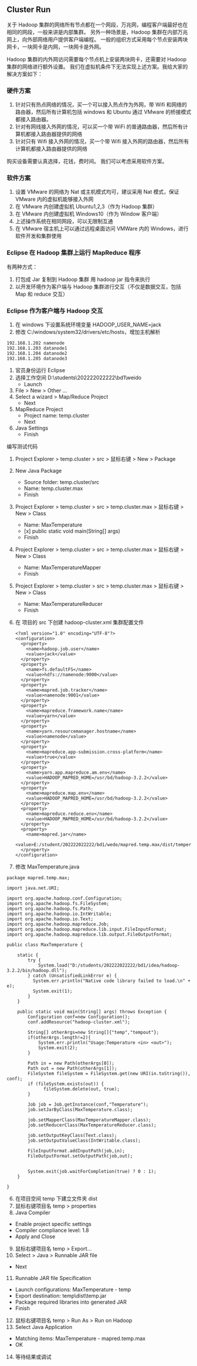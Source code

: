 
## Cluster Run

关于 Hadoop 集群的网络所有节点都在一个网段，万兆网，编程客户端最好也在相同的网段，一般来讲是内部集群。
另外一种场景是，Hadoop 集群在内部万兆网上，向外部网络用户提供客户端编程。
一般的组织方式采用每个节点安装两块网卡，一块网卡是内网，一块网卡是外网。

Hadoop 集群的内外网访问需要每个节点机上安装两块网卡，还需要对 Hadoop 集群的网络进行额外设置。
我们在虚拟机条件下无法实现上述方案。我给大家的解决方案如下：

### 硬件方案

1. 针对只有热点网络的情况，买一个可以接入热点作为外网，带 Wifi 和网络的路由器，然后所有计算机包括 windows 和 Ubuntu 通过 VMware 的桥接模式都接入路由器。
2. 针对有网线接入外网的情况，可以买一个带 WiFi 的普通路由器，然后所有计算机都接入路由器提供的网络
3. 针对只有 Wifi 接入外网的情况，买一个带 Wifi 接入外网的路由器，然后所有计算机都接入路由器提供的网络

购买设备需要认真选择，花钱，费时间。
我们可以考虑采用软件方案。

### 软件方案

1. 设置 VMware 的网络为 Nat 或主机模式均可，建议采用 Nat 模式，保证 VMware 内的虚拟机能够接入外网
2. 在 VMware 内创建虚拟机 Ubuntu1,2,3（作为 Hadoop 集群）
3. 在 VMware 内创建虚拟机 Windows10（作为 Window 客户端）
4. 上述操作系统在相同网段，可以无限制互通
5. 在 VMware 宿主机上可以通过远程桌面访问 VMWare 内的 Windows，进行软件开发和集群使用

### Eclipse 在 Hadoop 集群上运行 MapReduce 程序

有两种方式：

1. 打包成 Jar 复制到 Hadoop 集群 用 hadoop jar 指令来执行
2. 以开发环境作为客户端与 Hadoop 集群进行交互（不仅是数据交互，包括 Map 和 reduce 交互）

### Eclipse 作为客户端与 Hadoop 交互

1. 在 windows 下设置系统环境变量 HADOOP_USER_NAME=jack
2. 修改 C:/windows/system32/drivers/etc/hosts，增加主机解析
  ```
  192.168.1.202 namenode
  192.168.1.203 datanode1
  192.168.1.204 datanode2
  192.168.1.205 datanode3
  ```
1. 官员身份运行 Eclipse
2. 选择工作空间 D:\students\202222022222\bd1\weido
    - Launch
3. File > New > Other ...
4. Select a wizard > Map/Reduce Project
    - Next
5. MapReduce Project
    - Project name: temp.cluster
    - Next
6. Java Settings
    - Finish

编写测试代码

1. Project Explorer > temp.cluster > src > 鼠标右键 > New > Package
2. New Java Package
    - Source folder: temp.cluster/src
    - Name: temp.cluster.max
    - Finish
3. Project Explorer > temp.cluster > src > temp.cluster.max > 鼠标右键 > New > Class
    - Name: MaxTemperature
    - \[x] public static void main(String[] args)
    - Finish
4. Project Explorer > temp.cluster > src > temp.cluster.max > 鼠标右键 > New > Class
    - Name: MaxTemperatureMapper
    - Finish
5. Project Explorer > temp.cluster > src > temp.cluster.max > 鼠标右键 > New > Class
    - Name: MaxTemperatureReducer
    - Finish

4. 在 项目的 src 下创建 hadoop-cluster.xml 集群配置文件
    ```
    <?xml version="1.0" encoding="UTF-8"?>
    <configuration>
      <property>
        <name>hadoop.job.user</name>
        <value>jack</value>
      </property>
      <property>
        <name>fs.defaultFS</name>
        <value>hdfs://namenode:9000</value>
      </property>
      <property>
        <name>mapred.job.tracker</name>
        <value>namenode:9001</value>
      </property>
      <property>
        <name>mapreduce.framework.name</name>
        <value>yarn</value>
      </property>
      <property>
        <name>yarn.resourcemanager.hostname</name>
        <value>namenode</value>
      </property>  
      <property>
        <name>mapreduce.app-submission.cross-platform</name>
        <value>true</value>
      </property> 
      <property>
        <name>yarn.app.mapreduce.am.env</name>
        <value>HADOOP_MAPRED_HOME=/usr/bd/hadoop-3.2.2</value>
      </property>
      <property>
        <name>mapreduce.map.env</name>
        <value>HADOOP_MAPRED_HOME=/usr/bd/hadoop-3.2.2</value>
      </property>
      <property>
        <name>mapreduce.reduce.env</name>
        <value>HADOOP_MAPRED_HOME=/usr/bd/hadoop-3.2.2</value>
      </property>
      <property>
        <name>mapred.jar</name>
        <value>E:/student/202222022222/bd1/wedo/mapred.temp.max/dist/temperature.jar</value>
      </property>
    </configuration>

    ```
5. 修改 MaxTemperature.java
```
package mapred.temp.max;

import java.net.URI;

import org.apache.hadoop.conf.Configuration;
import org.apache.hadoop.fs.FileSystem;
import org.apache.hadoop.fs.Path;
import org.apache.hadoop.io.IntWritable;
import org.apache.hadoop.io.Text;
import org.apache.hadoop.mapreduce.Job;
import org.apache.hadoop.mapreduce.lib.input.FileInputFormat;
import org.apache.hadoop.mapreduce.lib.output.FileOutputFormat;

public class MaxTemperature {
	
    static {
        try {
            System.load("D:/students/202222022222/bd1/idea/hadoop-3.2.2/bin/hadoop.dll");
        } catch (UnsatisfiedLinkError e) {
          System.err.println("Native code library failed to load.\n" + e);
          System.exit(1);
        }
    }
	
    public static void main(String[] args) throws Exception {
        Configuration conf=new Configuration();
        conf.addResource("hadoop-cluster.xml");

        String[] otherArgs=new String[]{"temp","tempout"};
        if(otherArgs.length!=2){
            System.err.println("Usage:Temperature <in> <out>");
            System.exit(2);
        }

        Path in = new Path(otherArgs[0]);
        Path out = new Path(otherArgs[1]);
        FileSystem fileSystem = FileSystem.get(new URI(in.toString()), conf);
        if (fileSystem.exists(out)) {
              fileSystem.delete(out, true);
        }

        Job job = Job.getInstance(conf,"Temperature");
        job.setJarByClass(MaxTemperature.class);

        job.setMapperClass(MaxTemperatureMapper.class);
        job.setReducerClass(MaxTemperatureReducer.class);

        job.setOutputKeyClass(Text.class);
        job.setOutputValueClass(IntWritable.class);

        FileInputFormat.addInputPath(job,in);
        FileOutputFormat.setOutputPath(job,out);

    
        System.exit(job.waitForCompletion(true) ? 0 : 1);
    }

}

```
6. 在项目空间 temp 下建立文件夹 dist
7. 鼠标右键项目名 temp > properties
8. Java Compiler
  - Enable project specific settings
  - Compiler compliance level: 1.8
  - Apply and Close
9. 鼠标右键项目名 temp > Export...
10. Select > Java > Runnable JAR file
  - Next
11. Runnable JAR file Specification
  - Launch configurations: MaxTemperature - temp
  - Export destination: temp\dist\temp.jar
  - Package required libraries into generated JAR
  - Finish
12. 鼠标右键项目名 temp > Run As > Run on Hadoop
13. Select Java Application
  - Matching items: MaxTemperature - mapred.temp.max
  - OK
14. 等待结果或调试
